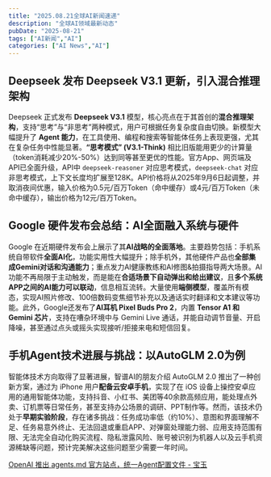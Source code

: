 ```yaml
---
title: "2025.08.21全球AI新闻速递"
description: "全球AI领域最新动态"
pubDate: "2025-08-21"
tags: ["AI新闻","AI"]
categories: ["AI News","AI"]
---
```

## Deepseek 发布 Deepseek V3.1 更新，引入混合推理架构

Deepseek 正式发布 **Deepseek V3.1** 模型，核心亮点在于其首创的**混合推理架构**，支持“思考”与“非思考”两种模式，用户可根据任务复杂度自由切换。新模型大幅提升了 **Agent 能力**，在工具使用、编程和搜索等智能体任务上表现更强，尤其在复杂任务中性能显著。**“思考模式” (V3.1-Think)** 相比旧版能用更少的计算量（token消耗减少20%-50%）达到同等甚至更优的性能。官方App、网页端及API已全面升级，API中 `deepseek-reasoner` 对应思考模式，`deepseek-chat` 对应非思考模式，上下文长度均扩展至128K。API价格将从2025年9月6日起调整，并取消夜间优惠，输入价格为0.5元/百万Token（命中缓存）或4元/百万Token（未命中缓存），输出价格为12元/百万Token。

## Google 硬件发布会总结：AI全面融入系统与硬件

Google 在近期硬件发布会上展示了其**AI战略的全面落地**。主要趋势包括：手机系统自带软件**全面AI化**，功能实用性大幅提升；除手机外，其他硬件产品也**全部集成Gemini对话和沟通能力**；重点发力AI健康教练和AI修图&拍摄指导两大场景。AI功能不再局限于主动触发，而是能在**合适场景下自动弹出和给出建议**，且**多个系统APP之间的AI能力可以联动**，信息相互流转。大量使用**端侧模型**，覆盖所有模态，实现AI照片修改、100倍数码变焦细节补充以及通话实时翻译和文本建议等功能。此外，Google还发布了**AI耳机 Pixel Buds Pro 2**，内置 **Tensor A1 和 Gemini 芯片**，支持在嘈杂环境中与 Gemini Live 通话，并能自动调节音量、开启降噪，甚至通过点头或摇头实现接听/拒接来电和短信回复。

## 手机Agent技术进展与挑战：以AutoGLM 2.0为例

智能体技术方向取得了显著进展，智谱AI的朋友介绍 AutoGLM 2.0 推出了一种创新方案，通过为 iPhone 用户**配备云安卓手机**，实现了在 iOS 设备上操控安卓应用的通用智能体功能，支持抖音、小红书、美团等40余款高频应用，能处理点外卖、订机票等日常任务，甚至支持办公场景的调研、PPT制作等。然而，该技术仍处于**早期实验阶段**，存在诸多挑战：任务成功率低（约10%）、意图和界面理解不足、任务易意外终止、无法回退或重启APP、对弹窗处理能力弱、应用支持范围有限、无法完全自动化购买流程、隐私泄露风险、账号被识别为机器人以及云手机资源稀缺等问题，预计完美解决这些问题至少需要一年时间。

[OpenAI 推出 agents.md 官方站点，统一Agent配置文件 - 宝玉](https://x.com/dotey/status/1958390534248296786)

